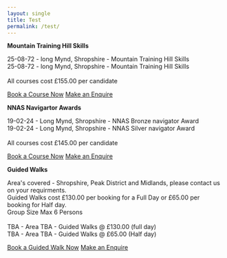 ```yaml
---
layout: single
title: Test
permalink: /test/
---
```



**Mountain Training Hill Skills**

25-08-72 - long Mynd, Shropshire - Mountain Training Hill Skills<br>
25-08-72 - long Mynd, Shropshire - Mountain Training Hill Skills<br>
<br>
All courses cost £155.00 per candidate<br>

<a href="/bookingform/" class="btn btn--success">Book a Course Now</a>
<a href="/contact/" class="btn btn--info">Make an Enquire</a>

**NNAS Navigartor Awards**

19-02-24 - Long Mynd, Shropshire - NNAS Bronze navigator Award<br>
19-02-24 - Long Mynd, Shropshire - NNAS Silver navigator Award<br>
<br>
All courses cost £145.00 per candidate<br>

<a href="/bookingform/" class="btn btn--success">Book a Course Now</a>
<a href="/contact/" class="btn btn--info">Make an Enquire</a>

**Guided Walks**

Area's covered - Shropshire, Peak District and Midlands, please contact us on your requirments.<br>
Guided Walks cost £130.00 per booking for a Full Day or £65.00 per booking for Half day.<br>
Group Size Max 6 Persons<br>
<br>
TBA - Area TBA - Guided Walks @ £130.00 (full day) <br>
TBA - Area TBA - Guided Walks @ £65.00 (Half day) <br>

<a href="/bookingform/" class="btn btn--success">Book a Guided Walk Now</a>
<a href="/contact/" class="btn btn--info">Make an Enquire</a>
